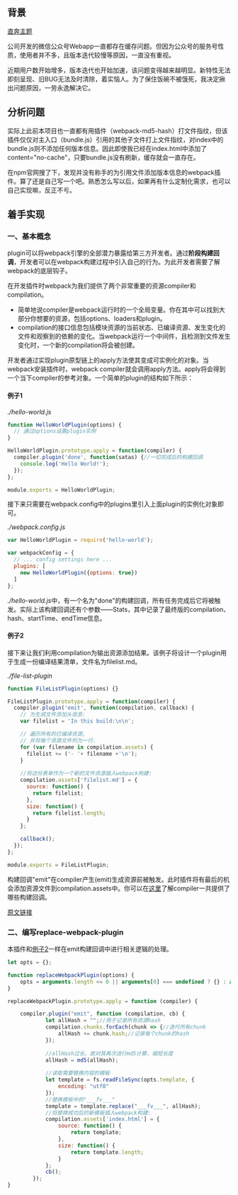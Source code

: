 ## 背景

[直奔主题](#main)

公司开发的微信公众号Webapp一直都存在缓存问题。但因为公众号的服务号性质，使用者并不多，且版本迭代较慢等原因，一直没有重视。

近期用户数开始增多，版本迭代也开始加速，该问题变得越来越明显。新特性无法即刻呈现、旧BUG无法及时清除，着实恼人。为了保住饭碗不被饿死，我决定揪出问题原因，一劳永逸解决它。


## 分析问题

实际上此前本项目也一直都有用插件（webpack-md5-hash）打文件指纹，但该插件仅仅对主入口（bundle.js）引用的其他子文件打上文件指纹，对index中的bundle.js则不添加任何版本信息。因此即使我已经在index.html中添加了content="no-cache"，只要bundle.js没有刷新，缓存就会一直存在。

在npm官网搜了下，发现并没有称手的为引用文件添加版本信息的webpack插件。算了还是自己写一个吧。熟悉怎么写以后，如果再有什么定制化需求，也可以自己实现嘛，反正不亏。

## <a name="main"></a>着手实现

### 一、基本概念

plugin可以将webpack引擎的全部潜力暴露给第三方开发者。通过**阶段构建回调**，开发者可以在webpack构建过程中引入自己的行为。为此开发者需要了解webpack的底层钩子。

在开发插件时webpack为我们提供了两个非常重要的资源compiler和compilation。

+ 简单地说compiler是webpack运行时的一个全局变量。你在其中可以找到大部分你想要的资源，包括options、loaders和plugin。
+ compilation的接口信息包括模块资源的当前状态、已编译资源、发生变化的文件和观察到的依赖的变化。当webpack运行一个中间件，且检测到文件发生变化时，一个新的compilation将会被创建。

开发者通过实现plugin原型链上的apply方法使其变成可实例化的对象。当webpack安装插件时，webpack compiler就会调用apply方法。apply将会得到一个当下compiler的参考对象。一个简单的plugin的结构如下所示：

#### 例子1

*./hello-world.js*

```javascript
function HelloWorldPlugin(options) {
  // 通过options设置plugin实例
}

HelloWorldPlugin.prototype.apply = function(compiler) {
  compiler.plugin('done', function(satas) {//一切完成后的构建回调
    console.log('Hello World!'); 
  });
};

module.exports = HelloWorldPlugin;
```

接下来只需要在webpack.config中的plugins里引入上面plugin的实例化对象即可。

*./webpack.config.js*

```javascript
var HelloWorldPlugin = require('hello-world');

var webpackConfig = {
  // ... config settings here ...
  plugins: [
    new HelloWorldPlugin({options: true})
  ]
};
```

*./hello-world.js*中，有一个名为"done"的构建回调，所有任务完成后它将被触发。实际上该构建回调还有个参数——Stats，其中记录了最终版的compilation、hash、startTime、endTime信息。

#### <a name="e2"></a>例子2

接下来让我们利用compilation为输出资源添加结果。该例子将设计一个plugin用于生成一份编译结果清单，文件名为filelist.md。

*./file-list-plugin*
```javascript
function FileListPlugin(options) {}

FileListPlugin.prototype.apply = function(compiler) {
  compiler.plugin('emit', function(compilation, callback) {
    // 为生成文件添加头信息:
    var filelist = 'In this build:\n\n';

    // 遍历所有的已编译资源,
    // 并将每个资源文件列为一行.
    for (var filename in compilation.assets) {
      filelist += ('- '+ filename +'\n');
    }
    
    //将这份表单作为一个新的文件资源插入webpack构建:
    compilation.assets['filelist.md'] = {
      source: function() {
        return filelist;
      },
      size: function() {
        return filelist.length;
      }
    };

    callback();
  });
};

module.exports = FileListPlugin;
```

构建回调"emit"在compiler产生(emit)生成资源前被触发。此时插件将有最后的机会添加资源文件到compilation.assets中。你可以在[这里](https://webpack.js.org/api/plugins/compiler/#event-hooks)了解compiler一共提供了哪些构建回调。

[原文链接](https://github.com/webpack/docs/wiki/How-to-write-a-plugin#compiler-and-compilation)

### 二、编写replace-webpack-plugin

本插件和[例子2](#e2)一样在emit构建回调中进行相关逻辑的处理。

```javascript
let opts = {};

function replaceWebpackPlugin(options) {
    opts = arguments.length <= 0 || arguments[0] === undefined ? {} : arguments[0];
}

replaceWebpackPlugin.prototype.apply = function (compiler) {

    compiler.plugin("emit", function (compilation, cb) {
            let allHash = "";//用于记录所有资源hash
            compilation.chunks.forEach(chunk => {//迭代所有chunk
                allHash += chunk.hash;//记录每个chunk的hash
            });
    
            //allHash过长，故对其再次进行md5计算，缩短长度
            allHash = md5(allHash);
    
            //读取需要替换内容的模板
            let template = fs.readFileSync(opts.template, {
                encoding: "utf8"
            });
            //替换模板中的"___fv___"
            template = template.replace("___fv___", allHash);
            //将替换成功后的新模板插入webpack构建:
            compilation.assets['index.html'] = {
                source: function() {
                    return template;
                },
                size: function() {
                    return template.length;
                }
            };
            cb();
        });
}
```